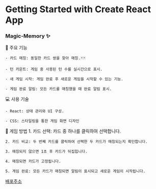 # Getting Started with Create React App

### Magic-Memory ✨

🌟 주요 기능

    - 카드 매칭: 동일한 카드 쌍을 찾아 매칭.🃏🃏

    - 턴 카운트: 게임 중 사용된 턴 수를 실시간으로 표시.

    - 새 게임 시작: 게임 완료 후 새로운 게임을 시작할 수 있는 기능.

    - 게임 완료 알림: 모든 카드를 매칭했을 때 완료 알림 표시.

💻 사용 기술

    - React: 상태 관리와 UI 구성.

    - CSS: 스타일링을 통한 게임 화면 디자인

📝 게임 방법 1. 카드 선택: 카드 중 하나를 클릭하여 선택합니다.

    2. 카드 비교: 두 번째 카드를 클릭하여 선택한 두 카드가 매칭되는지 확인합니다.

    3. 매칭되지 않으면 1초 후 카드가 뒤집힙니다.

    4. 매칭되면 카드가 고정됩니다.

    5. 게임 완료: 모든 카드가 매칭되면 알림이 표시되고 새로운 게임이 시작됩니다.

[배포주소](https://magic-memory-nahee23.netlify.app/)

